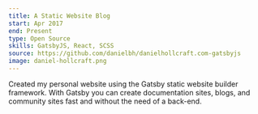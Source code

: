 ```yaml
---
title: A Static Website Blog
start: Apr 2017 
end: Present
type: Open Source
skills: GatsbyJS, React, SCSS
source: https://github.com/danielbh/danielhollcraft.com-gatsbyjs
image: daniel-hollcraft.png
---
```

Created my personal website using the Gatsby static website builder framework. With Gatsby you can create documentation sites, blogs, and community sites fast and without the need of a back-end.